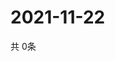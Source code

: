 # 2021-11-22
  共 0条

  <!-- BEGIN -->
  <!-- 最后更新时间Mon Nov 22 2021 09:03:53 GMT+0000 (Coordinated Universal Time) -->
  
  <!-- END -->
  
  